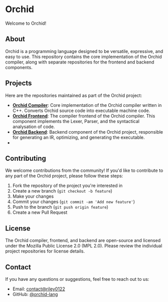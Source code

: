 # Orchid

Welcome to Orchid!

## About

Orchid is a programming language designed to be versatile, expressive, and easy to use. This repository contains the core implementation of the Orchid compiler, along with separate repositories for the frontend and backend components.

## Projects

Here are the repositories maintained as part of the Orchid project:

- **[Orchid Compiler](https://github.com/orchid-lang/compiler)**: Core implementation of the Orchid compiler written in C++. Converts Orchid source code into executable machine code.
- **[Orchid Frontend](https://github.com/orchid-lang/frontend)**: The compiler frontend of the Orchid compiler. This component implements the Lexer, Parser, and the syntactical analysation of code.
- **[Orchid Backend](link-to-backend-repo)**: Backend component of the Orchid project, responsible for generating an IR, optimizing, and generating the executable.
- 
## Contributing

We welcome contributions from the community! If you'd like to contribute to any part of the Orchid project, please follow these steps:

1. Fork the repository of the project you're interested in
2. Create a new branch (`git checkout -b feature`)
3. Make your changes
4. Commit your changes (`git commit -am 'Add new feature'`)
5. Push to the branch (`git push origin feature`)
6. Create a new Pull Request

<!-- ## Community

Join our community to stay updated and connect with other members:

- [Community Forum](https://orchidforum.riley0122.dev/)
- [Twitter](https://twitter.com/@orchidlang)
- [Discord](https://discord.gg/6Dc9PgTVM8) -->

## License

The Orchid compiler, frontend, and backend are open-source and licensed under the Mozilla Public License 2.0 (MPL 2.0). Please review the individual project repositories for license details.

## Contact

If you have any questions or suggestions, feel free to reach out to us:

- Email: [contact@riley0122](mailto:contact@riley0122.dev)
- GitHub: [@orchid-lang](https://github.com/orchid-lang)
